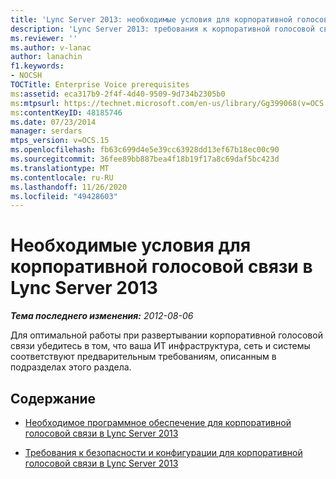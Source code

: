```yaml
---
title: 'Lync Server 2013: необходимые условия для корпоративной голосовой связи'
description: 'Lync Server 2013: требования к корпоративной голосовой связи.'
ms.reviewer: ''
ms.author: v-lanac
author: lanachin
f1.keywords:
- NOCSH
TOCTitle: Enterprise Voice prerequisites
ms:assetid: eca317b9-2f4f-4d40-9509-9d734b2305b0
ms:mtpsurl: https://technet.microsoft.com/en-us/library/Gg399068(v=OCS.15)
ms:contentKeyID: 48185746
ms.date: 07/23/2014
manager: serdars
mtps_version: v=OCS.15
ms.openlocfilehash: fb63c699d4e5e39cc63928dd13ef67b18ec00c90
ms.sourcegitcommit: 36fee89bb887bea4f18b19f17a8c69daf5bc423d
ms.translationtype: MT
ms.contentlocale: ru-RU
ms.lasthandoff: 11/26/2020
ms.locfileid: "49428603"
---
```

# <a name="enterprise-voice-prerequisites-for-lync-server-2013"></a>Необходимые условия для корпоративной голосовой связи в Lync Server 2013

<div data-xmlns="http://www.w3.org/1999/xhtml">

<div class="topic" data-xmlns="http://www.w3.org/1999/xhtml" data-msxsl="urn:schemas-microsoft-com:xslt" data-cs="https://msdn.microsoft.com/">

<div data-asp="https://msdn2.microsoft.com/asp">



</div>

<div id="mainSection">

<div id="mainBody">

<span> </span>

_**Тема последнего изменения:** 2012-08-06_

Для оптимальной работы при развертывании корпоративной голосовой связи убедитесь в том, что ваша ИТ инфраструктура, сеть и системы соответствуют предварительным требованиям, описанным в подразделах этого раздела.

<div>

## <a name="in-this-section"></a>Содержание

  - [Необходимое программное обеспечение для корпоративной голосовой связи в Lync Server 2013](lync-server-2013-software-prerequisites-for-enterprise-voice.md)

  - [Требования к безопасности и конфигурации для корпоративной голосовой связи в Lync Server 2013](lync-server-2013-security-and-configuration-prerequisites-for-enterprise-voice.md)

</div>

</div>

<span> </span>

</div>

</div>

</div>

